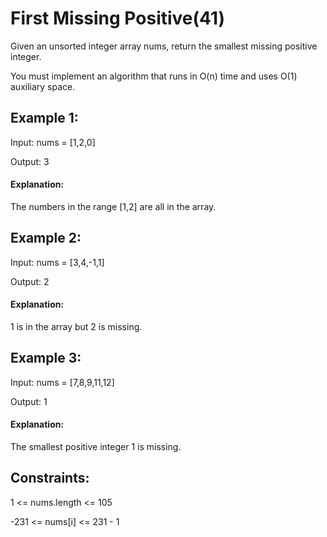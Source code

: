 # First Missing Positive(41)
Given an unsorted integer array nums, return the smallest missing positive integer.

You must implement an algorithm that runs in O(n) time and uses O(1) auxiliary space.

 

## Example 1:

Input: nums = [1,2,0]

Output: 3

#### Explanation:
 The numbers in the range [1,2] are all in the array.

## Example 2:

Input: nums = [3,4,-1,1]

Output: 2

#### Explanation: 
1 is in the array but 2 is missing.

## Example 3:

Input: nums = [7,8,9,11,12]

Output: 1

#### Explanation: 
The smallest positive integer 1 is missing.
 

## Constraints:

1 <= nums.length <= 105

-231 <= nums[i] <= 231 - 1